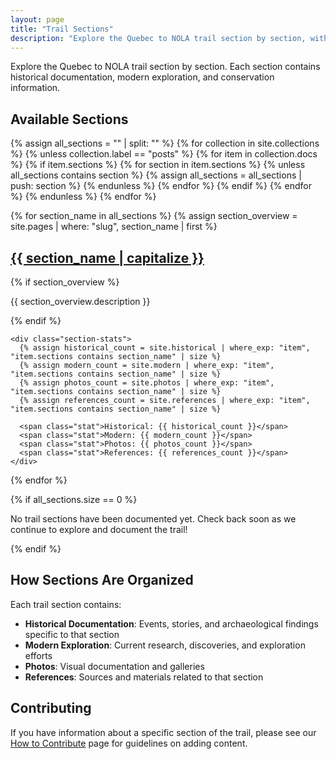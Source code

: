 ```yaml
---
layout: page
title: "Trail Sections"
description: "Explore the Quebec to NOLA trail section by section, with detailed documentation for each area"
---
```


Explore the Quebec to NOLA trail section by section. Each section contains historical documentation, modern exploration, and conservation information.

## Available Sections

{% assign all_sections = "" | split: "" %}
{% for collection in site.collections %}
  {% unless collection.label == "posts" %}
    {% for item in collection.docs %}
      {% if item.sections %}
        {% for section in item.sections %}
          {% unless all_sections contains section %}
            {% assign all_sections = all_sections | push: section %}
          {% endunless %}
        {% endfor %}
      {% endif %}
    {% endfor %}
  {% endunless %}
{% endfor %}

{% for section_name in all_sections %}
  {% assign section_overview = site.pages | where: "slug", section_name | first %}
  
  <div class="section-card">
    <h2><a href="{{ '/sections/' | relative_url }}{{ section_name }}/">{{ section_name | capitalize }}</a></h2>
    {% if section_overview %}
      <p>{{ section_overview.description }}</p>
    {% endif %}
    
    <div class="section-stats">
      {% assign historical_count = site.historical | where_exp: "item", "item.sections contains section_name" | size %}
      {% assign modern_count = site.modern | where_exp: "item", "item.sections contains section_name" | size %}
      {% assign photos_count = site.photos | where_exp: "item", "item.sections contains section_name" | size %}
      {% assign references_count = site.references | where_exp: "item", "item.sections contains section_name" | size %}
      
      <span class="stat">Historical: {{ historical_count }}</span>
      <span class="stat">Modern: {{ modern_count }}</span>
      <span class="stat">Photos: {{ photos_count }}</span>
      <span class="stat">References: {{ references_count }}</span>
    </div>
  </div>
{% endfor %}

{% if all_sections.size == 0 %}
  <div class="no-content">
    <p>No trail sections have been documented yet. Check back soon as we continue to explore and document the trail!</p>
  </div>
{% endif %}

## How Sections Are Organized

Each trail section contains:

- **Historical Documentation**: Events, stories, and archaeological findings specific to that section
- **Modern Exploration**: Current research, discoveries, and exploration efforts
- **Photos**: Visual documentation and galleries
- **References**: Sources and materials related to that section

## Contributing

If you have information about a specific section of the trail, please see our [How to Contribute](/how-to-contribute/) page for guidelines on adding content.
